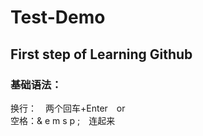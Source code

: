 # Test-Demo
## First step of Learning Github<br> 
### 基础语法：
换行：&emsp;两个回车+Enter&emsp;or&emsp;<br>
空格：& e m s p ;&emsp;连起来
